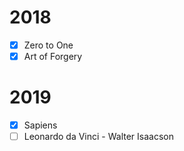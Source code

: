 # 2018
- [x] Zero to One
- [x] Art of Forgery

# 2019
- [x] Sapiens
- [ ] Leonardo da Vinci - Walter Isaacson
